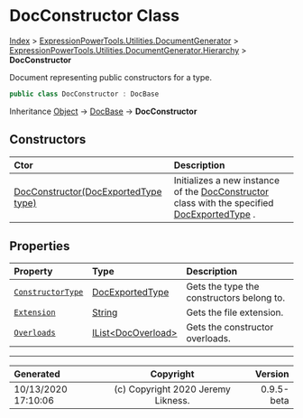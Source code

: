 ﻿# DocConstructor Class

[Index](../index.md) > [ExpressionPowerTools.Utilities.DocumentGenerator](ExpressionPowerTools.Utilities.DocumentGenerator.a.md) > [ExpressionPowerTools.Utilities.DocumentGenerator.Hierarchy](ExpressionPowerTools.Utilities.DocumentGenerator.Hierarchy.n.md) > **DocConstructor**

Document representing public constructors for a type.

```csharp
public class DocConstructor : DocBase
```

Inheritance [Object](https://docs.microsoft.com/dotnet/api/system.object) → [DocBase](ExpressionPowerTools.Utilities.DocumentGenerator.Hierarchy.DocBase.cs.md) → **DocConstructor**

## Constructors

| Ctor | Description |
| :-- | :-- |
| [DocConstructor(DocExportedType type)](ExpressionPowerTools.Utilities.DocumentGenerator.Hierarchy.DocConstructor.ctor.md#docconstructordocexportedtype-type) | Initializes a new instance of the [DocConstructor](ExpressionPowerTools.Utilities.DocumentGenerator.Hierarchy.DocConstructor.cs.md) class with            the specified [DocExportedType](ExpressionPowerTools.Utilities.DocumentGenerator.Hierarchy.DocExportedType.cs.md) . |
## Properties

| Property | Type | Description |
| :-- | :-- | :-- |
| [`ConstructorType`](ExpressionPowerTools.Utilities.DocumentGenerator.Hierarchy.DocConstructor.ConstructorType.prop.md) | [DocExportedType](ExpressionPowerTools.Utilities.DocumentGenerator.Hierarchy.DocExportedType.cs.md) | Gets the type the constructors belong to. |
| [`Extension`](ExpressionPowerTools.Utilities.DocumentGenerator.Hierarchy.DocConstructor.Extension.prop.md) | [String](https://docs.microsoft.com/dotnet/api/system.string) | Gets the file extension. |
| [`Overloads`](ExpressionPowerTools.Utilities.DocumentGenerator.Hierarchy.DocConstructor.Overloads.prop.md) | [IList&lt;DocOverload>](https://docs.microsoft.com/dotnet/api/system.collections.generic.ilist-1) | Gets the constructor overloads. |


---

| Generated | Copyright | Version |
| :-- | :-: | --: |
| 10/13/2020 17:10:06 | (c) Copyright 2020 Jeremy Likness. | 0.9.5-beta |

